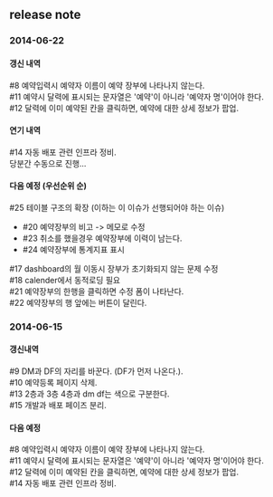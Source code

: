 release note
---

### 2014-06-22

#### 갱신 내역

\#8 예약입력시 예약자 이름이 예약 장부에 나타나지 않는다.  
\#11 예약시 달력에 표시되는 문자열은 '예약'이 아니라 '예약자 명'이어야 한다.  
\#12 달력에 이미 예약된 칸을 클릭하면, 예약에 대한 상세 정보가 팝업.  

#### 연기 내역
\#14 자동 배포 관련 인프라 정비.  
당분간 수동으로 진행...

#### 다음 예정 (우선순위 순)
\#25 테이블 구조의 확장 (이하는 이 이슈가 선행되어야 하는 이슈)  
* \#20 예약장부의 비고 -> 메모로 수정  
* \#23 취소를 했을경우 예약장부에 이력이 남는다.  
* \#24 예약장부에 통계지표 표시  

\#17 dashboard의 월 이동시 장부가 초기화되지 않는 문제 수정  
\#18 calender에서 동적로딩 필요  
\#21 예약장부의 한행을 클릭하면 수정 폼이 나타난다.  
\#22 예약장부의 행 앞에는 버튼이 달린다.

### 2014-06-15

#### 갱신내역

\#9 DM과 DF의 자리를 바꾼다. (DF가 먼저 나온다.).  
\#10 예약등록 페이지 삭제.  
\#13 2층과 3층 4층과 dm df는 색으로 구분한다.  
\#15 개발과 배포 페이즈 분리.  

#### 다음 예정

\#8 예약입력시 예약자 이름이 예약 장부에 나타나지 않는다.  
\#11 예약시 달력에 표시되는 문자열은 '예약'이 아니라 '예약자 명'이어야 한다.  
\#12 달력에 이미 예약된 칸을 클릭하면, 예약에 대한 상세 정보가 팝업.  
\#14 자동 배포 관련 인프라 정비.  
